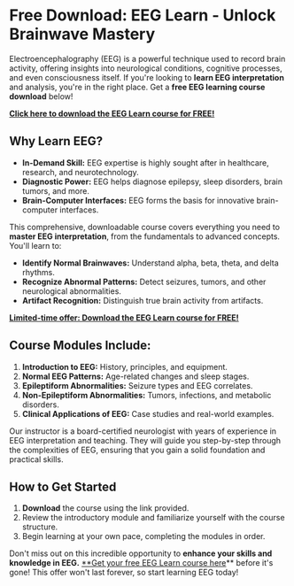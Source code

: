 # Free Download: EEG Learn - Unlock Brainwave Mastery

Electroencephalography (EEG) is a powerful technique used to record brain activity, offering insights into neurological conditions, cognitive processes, and even consciousness itself. If you're looking to **learn EEG interpretation** and analysis, you're in the right place. Get a **free EEG learning course download** below!

[**Click here to download the EEG Learn course for FREE!**](https://udemywork.com/eeg-learn)

## Why Learn EEG?

*   **In-Demand Skill:** EEG expertise is highly sought after in healthcare, research, and neurotechnology.
*   **Diagnostic Power:** EEG helps diagnose epilepsy, sleep disorders, brain tumors, and more.
*   **Brain-Computer Interfaces:**  EEG forms the basis for innovative brain-computer interfaces.

This comprehensive, downloadable course covers everything you need to **master EEG interpretation**, from the fundamentals to advanced concepts. You'll learn to:

*   **Identify Normal Brainwaves:** Understand alpha, beta, theta, and delta rhythms.
*   **Recognize Abnormal Patterns:** Detect seizures, tumors, and other neurological abnormalities.
*   **Artifact Recognition:**  Distinguish true brain activity from artifacts.

[**Limited-time offer: Download the EEG Learn course for FREE!**](https://udemywork.com/eeg-learn)

## Course Modules Include:

1.  **Introduction to EEG:** History, principles, and equipment.
2.  **Normal EEG Patterns:**  Age-related changes and sleep stages.
3.  **Epileptiform Abnormalities:**  Seizure types and EEG correlates.
4.  **Non-Epileptiform Abnormalities:**  Tumors, infections, and metabolic disorders.
5.  **Clinical Applications of EEG:**  Case studies and real-world examples.

Our instructor is a board-certified neurologist with years of experience in EEG interpretation and teaching. They will guide you step-by-step through the complexities of EEG, ensuring that you gain a solid foundation and practical skills.

## How to Get Started

1.  **Download** the course using the link provided.
2.  Review the introductory module and familiarize yourself with the course structure.
3.  Begin learning at your own pace, completing the modules in order.

Don't miss out on this incredible opportunity to **enhance your skills and knowledge in EEG.** [**Get your free EEG Learn course here](https://udemywork.com/eeg-learn)** before it's gone! This offer won't last forever, so start learning EEG today!
